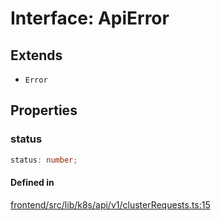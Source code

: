 # Interface: ApiError

## Extends

- `Error`

## Properties

### status

```ts
status: number;
```

#### Defined in

[frontend/src/lib/k8s/api/v1/clusterRequests.ts:15](https://github.com/headlamp-k8s/headlamp/blob/2481a1c9f2b4a69a9320466e7a455215b14b97b0/frontend/src/lib/k8s/api/v1/clusterRequests.ts#L15)
